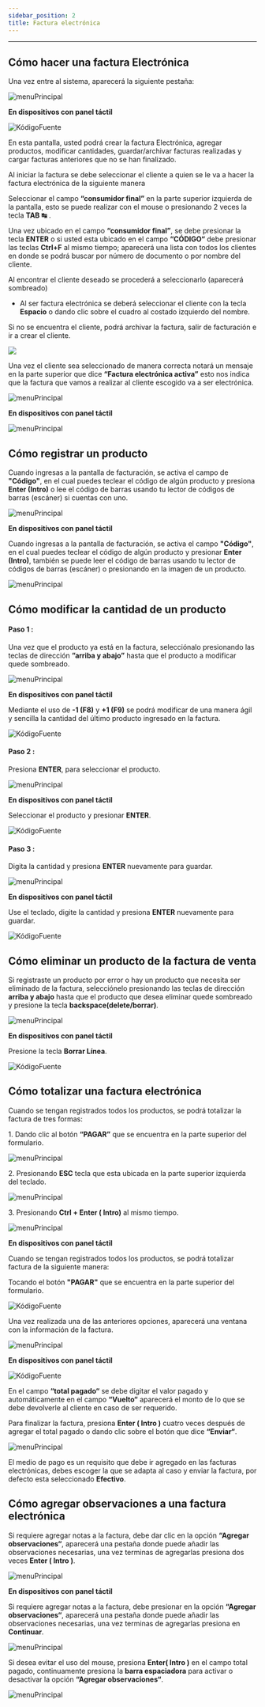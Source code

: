 ```yaml
---
sidebar_position: 2
title: Factura electrónica
---
```


---

## Cómo hacer una factura Electrónica

Una vez entre al sistema, aparecerá la siguiente pestaña:

![menuPrincipal](/img/facturacion/form_facturacion.png)

**En dispositivos con panel táctil**

![KódigoFuente](/img/facturacion/tc_form_facturacion.png)

En esta pantalla, usted podrá crear la factura Electrónica, agregar productos, modificar cantidades, guardar/archivar facturas realizadas y cargar facturas anteriores que no se han finalizado.

Al iniciar la factura se debe seleccionar el cliente a quien se le va a hacer la factura electrónica de la siguiente manera

Seleccionar el campo **“consumidor final”** en la parte superior izquierda de la pantalla, esto se puede realizar con el mouse o presionando 2 veces la tecla **TAB ↹** .

Una vez ubicado en el campo **“consumidor final”**, se debe presionar la tecla **ENTER** o si usted esta ubicado en el campo **“CÓDIGO“** debe presionar las teclas **Ctrl+F** al mismo tiempo; aparecerá una lista con todos los clientes en donde se podrá buscar por número de documento o por nombre del cliente.

Al encontrar el cliente deseado se procederá a seleccionarlo (aparecerá sombreado)

- Al ser factura electrónica se deberá seleccionar el cliente con la tecla **Espacio** o dando clic sobre el cuadro al costado izquierdo del nombre.

Si no se encuentra el cliente, podrá archivar la factura, salir de facturación e ir a crear el cliente.

![](/img/facturacion/seleccionar_clientes.png)

Una vez el cliente sea seleccionado de manera correcta notará un mensaje en la parte superior que dice **“Factura electrónica activa”** esto nos indica que la factura que vamos a realizar al cliente escogido va a ser electrónica.

![menuPrincipal](/img/facturacion/facturaFE/form_facturacionFE.png)

**En dispositivos con panel táctil**

![menuPrincipal](/img/facturacion/facturaFE/tc_form_facturacionFE.png)

## Cómo registrar un producto

Cuando ingresas a la pantalla de facturación, se activa el campo de **"Código"**, en el cual puedes teclear el código de algún producto y presiona **Enter (Intro)** o lee el código de barras usando tu lector de códigos de barras (escáner) si cuentas con uno.

![menuPrincipal](/img/facturacion/facturaFE/campo_codigoFE.png)

**En dispositivos con panel táctil**

Cuando ingresas a la pantalla de facturación, se activa el campo **"Código"**, en el cual puedes teclear el código de algún producto y presionar **Enter (Intro)**, también se puede leer el código de barras usando tu lector de códigos de barras (escáner) o presionando en la imagen de un producto.

![menuPrincipal](/img/facturacion/facturaFE/tc_campo_codigoFE.png)

## Cómo modificar la cantidad de un producto

#### Paso 1 :

Una vez que el producto ya está en la factura, selecciónalo presionando las teclas de dirección **”arriba y abajo”** hasta que el producto a modificar quede sombreado.

![menuPrincipal](/img/facturacion/modificar_cantidad1.png)

**En dispositivos con panel táctil**

Mediante el uso de **\-1 (F8)** y **+1 (F9)** se podrá modificar de una manera ágil y sencilla la cantidad del último producto ingresado en la factura.

![KódigoFuente](/img/facturacion/facturaFE/tactilFacturaFE/tc_cantidades_F8_Y_F9.png)

#### Paso 2 :

Presiona **ENTER**, para seleccionar el producto.

![menuPrincipal](/img/facturacion/modificar_cantidad2.png)

**En dispositivos con panel táctil**

Seleccionar el producto y presionar **ENTER**.

![KódigoFuente](/img/facturacion/facturaFE/tactilFacturaFE/tc_seleccionar_producto.png)

#### Paso 3 :

Digita la cantidad y presiona **ENTER** nuevamente para guardar.

![menuPrincipal](/img/facturacion/modificar_cantidad3.png)

**En dispositivos con panel táctil**

Use el teclado, digite la cantidad y presiona **ENTER** nuevamente para guardar.

![KódigoFuente](/img/facturacion/facturaFE/tactilFacturaFE/tc_cantidades.png)

## Cómo eliminar un producto de la factura de venta

Si registraste un producto por error o hay un producto que necesita ser eliminado de la factura, selecciónelo presionando las teclas de dirección **arriba y abajo** hasta que el producto que desea eliminar quede sombreado y presione la tecla **backspace(delete/borrar)**.

![menuPrincipal](/img/facturacion/backspace.png)

**En dispositivos con panel táctil**

Presione la tecla **Borrar Línea**.

![KódigoFuente](/img/facturacion/facturaFE/tactilFacturaFE/tc_borrar.png)

## Cómo totalizar una factura electrónica

Cuando se tengan registrados todos los productos, se podrá totalizar la factura de tres formas:

1\. Dando clic al botón **“PAGAR”** que se encuentra en la parte superior del formulario.

![menuPrincipal](/img/facturacion/facturaFE/boton_pagarFE.png)

2\. Presionando **ESC** tecla que esta ubicada en la parte superior izquierda del teclado.

![menuPrincipal](/img/facturacion/esc.png)

3\. Presionando **Ctrl + Enter ( Intro)** al mismo tiempo.

![menuPrincipal](/img/facturacion/ctrl_enter.png)

**En dispositivos con panel táctil**

Cuando se tengan registrados todos los productos, se podrá totalizar factura de la siguiente manera:

Tocando el botón **"PAGAR"** que se encuentra en la parte superior del formulario.

![KódigoFuente](/img/facturacion/facturaFE/tactilFacturaFE/tc_boton_pagar.png)

Una vez realizada una de las anteriores opciones, aparecerá una ventana con la información de la factura.

![menuPrincipal](/img/facturacion/facturaFE/form_totalizarFE.png)

**En dispositivos con panel táctil**

![KódigoFuente](/img/facturacion/facturaFE/tactilFacturaFE/tc_form_totalizarFE.png)

En el campo **“total pagado“** se debe digitar el valor pagado y automáticamente en el campo **“Vuelto“** aparecerá el monto de lo que se debe devolverle al cliente en caso de ser requerido.

Para finalizar la factura, presiona **Enter ( Intro )** cuatro veces después de agregar el total pagado o dando clic sobre el botón que dice **“Enviar“**.

![menuPrincipal](/img/facturacion/facturaFE/totalizar_facturaFE.png)

El medio de pago es un requisito que debe ir agregado en las facturas electrónicas, debes escoger la que se adapta al caso y enviar la factura, por defecto esta seleccionado **Efectivo**.

## Cómo agregar observaciones a una factura electrónica

Si requiere agregar notas a la factura, debe dar clic en la opción **“Agregar observaciones“**, aparecerá una pestaña donde puede añadir las observaciones necesarias, una vez terminas de agregarlas presiona dos veces **Enter ( Intro )**.

![menuPrincipal](/img/facturacion/facturaFE/form_observacionFE.png)

**En dispositivos con panel táctil**

Si requiere agregar notas a la factura, debe presionar en la opción **“Agregar observaciones“**, aparecerá una pestaña donde puede añadir las observaciones necesarias, una vez terminas de agregarlas presiona en **Continuar**.

![menuPrincipal](/img/facturacion/facturaFE/tactilFacturaFE/tc_form_observacionFE.png)

Si desea evitar el uso del mouse, presiona **Enter( Intro )** en el campo total pagado, continuamente presiona la **barra espaciadora** para activar o desactivar la opción **“Agregar observaciones“**.

![menuPrincipal](/img/facturacion/facturaFE/checbox_observaciones.png)
